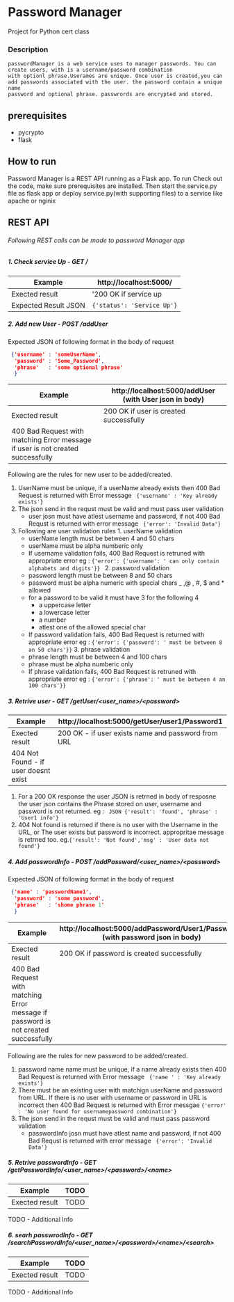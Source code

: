 Password Manager
===============

Project for Python cert class

### Description
    passwordManager is a web service uses to manager passwords. You can create users, with is a username/password combination
    with optionl phrase.Userames are unique. Once user is created,you can add passwords associated with the user. the password contain a unique name
    password and optional phrase. passwrords are encrypted and stored.
    
## prerequisites
* pycrypto
* flask

## How to run
  Password Manager is a REST API running as a Flask app. To run Check out the code, make sure prerequisites are installed.
Then start the service.py file as flask app or deploy service.py(with supporting files) to a service like apache or nginix

## REST API
###### Following REST calls can be made to password Manager app
##### 1. Check service Up - GET /
 
 Example             | http://localhost:5000/  |
 --- | --- |
 Exected result      | '200 OK if service up   |
 Expected Result JSON|```{'status': 'Service Up'}```|
 

##### 2. Add new User - POST /addUser
 Expected JSON of following format in the body of request
 ```json
  {'username' : 'someUserName',
   'password' : 'Some_Password',
   'phrase'   : 'some optional phrase'
   }
 
 ```
 Example        | http://localhost:5000/addUser (with User json in body)  |
 --- | --- |
 Exected result | 200 OK if user is created successfully   |
 |400 Bad Request with matching Error message if user is not created successfully |

  Following are the rules for new user to be added/created.
  
  1. UserName must be unique, if a userName already exists then 400 Bad Request is returned
       with Error message ``` {'username' : 'Key already exists'}```      
  2. The json send in the requst must be valid and must pass user validation
     * user josn must have atlest username and password, if not 400 Bad Requst is returned
       with error message ``` {'error': 'Invalid Data'}```
  3. Following are user validation rules
    1. userName validation
       * userName length must be between 4 and 50 chars
       * userName must be alpha numberic only
       * If username validation fails, 400 Bad Request is retruned with appropriate error
         eg : ```{'error': {'username': ' can only contain alphabets and digits'}} ```
    2. password validation
       * password length must be between 8 and 50 chars
       * password must be alpha numeric with special chars _ ,@ , #, $ and * allowed
       * for a password to be valid it must have 3 for the following 4
         * a uppercase letter
         * a lowercase letter
         * a number
         * atlest one of the allowed special char
       * If password validation fails, 400 Bad Request is returned with appropriate error
         eg : ```{'error': {'password': ' must be between 8 an 50 chars'}}```
    3. phrase validation
       * phrase length must be between 4 and 100 chars
       * phrase  must be alpha numberic only
       * If phrase validation fails, 400 Bad Request is retruned with appropriate error
         eg : ```{'error': {'phrase': ' must be between 4 an 100 chars'}} ```

##### 3. Retrive user - GET /getUser/\<user_name\>/\<password\>


Example        | http://localhost:5000/getUser/user1/Password1  |
 --- | --- |
 Exected result | 200 OK - if user exists name and password from URL |
 |404 Not Found - if user doesnt exist|
 1. For a 200 OK response the user JSON is retrned in body of resposne
    the user json contains the Phrase stored on user, username and password is not returned.
    eg : ``` JSON
            {'result': 'found',
              'phrase' : 'User1 info'}```
 2. 404 Not found is returned if there is no user with the Username in the URL, or 
    The user exists but password is incorrect. appropritae message is retrned too.
    eg.```{'result': 'Not found','msg' : 'User data not found'} ```


##### 4. Add passwordInfo - POST /addPassword/\<user_name\>/\<password\>
Expected JSON of following format in the body of request
 ```json
  {'name' : 'passwordName1',
   'password' : 'some password',
   'phrase'   : 'shome phrase 1'
   }
 
 ```
 Example        | http://localhost:5000/addPassword/User1/Password1 (with password json in body)  |
 --- | --- |
 Exected result | 200 OK if password is created successfully   |
 |400 Bad Request with matching Error message if password is not created successfully |
 
 Following are the rules for new password to be added/created.
  
  1. password name name must be unique, if a name  already exists then 400 Bad Request is returned
       with Error message ``` {'name ' : 'Key already exists'}```  
  2. There must be an existing user with matchign userName and password from URL. If there is no user
     with username or password in URL is incorrect then 400 Bad Request is returned with Error 
     messgae ```{'error' : 'No user found for usernamepassword combination'} ```
  3. The json send in the requst must be valid and must pass password validation
     * passwordInfo josn must have atlest name  and password, if not 400 Bad Requst is returned
       with error message ``` {'error': 'Invalid Data'}```


##### 5. Retrive passwordInfo - GET /getPasswordInfo/\<user_name\>/\<password\>/\<name\>

Example        | TODO  |
 --- | --- |
 Exected result | TODO   |
TODO - Additional Info

##### 6. searh passwrodInfo - GET /searchPasswordInfo/\<user_name\>/\<password\>/\<name\>/\<search\>

Example        | TODO  |
 --- | --- |
 Exected result | TODO   |
TODO - Additional Info
